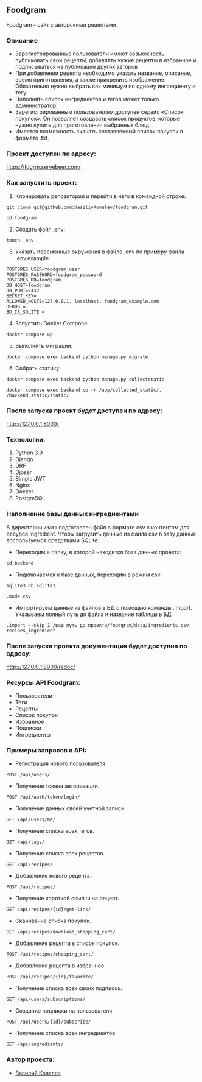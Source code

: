 ## Foodgram
Foodgram - сайт с авторскими рецептами.

### Описание
*  Зарегистрированные пользователи имеют возможность публиковать свои рецепты, добавлять чужие рецепты в избранное и подписываться на публикации других авторов
*  При добавлении рецепта необходимо указать название, описание, время приготовления, а также прикрепить изображение. Обязательно нужно выбрать как минимум по одному ингредиенту и тегу. 
*  Пополнять список ингредиентов и тегов может только администратор.
*  Зарегистрированным пользователям доступен сервис «Список покупок». Он позволяет создавать список продуктов, которые нужно купить для приготовления выбранных блюд.
*  Имеется возможность скачать составленный список покупок в формате .txt.

### Проект доступен по адресу:
https://fdgrm.servebeer.com/

### Как запустить проект:
1. Клонировать репозиторий и перейти в него в командной строке:

```
git clone git@github.com:VasiliyKovalev/foodgram.git
```

```
cd foodgram
```

2. Создать файл .env:

```
touch .env
```

3. Указать переменные окружения в файле .env по примеру файла .env.example:

```
POSTGRES_USER=foodgram_user
POSTGRES_PASSWORD=foodgram_password
POSTGRES_DB=foodgram
DB_HOST=foodgram
DB_PORT=5432
SECRET_KEY=
ALLOWED_HOSTS=127.0.0.1, localhost, foodgram_example.com
DEBUG = 
BD_IS_SQLITE =
```

4. Запустить Docker Compose:

```
docker compose up
```

5. Выполнить миграции:

```
docker compose exec backend python manage.py migrate
```

6. Собрать статику:

```
docker compose exec backend python manage.py collectstatic
```

```
docker compose exec backend cp -r /app/collected_static/. /backend_static/static/
```

### После запуска проект будет доступен по адресу:
http://127.0.0.1:8000/

### Технологии:
1. Python 3.9
2. Django
3. DRF
4. Djoser
5. Simple JWT
6. Nginx
7. Docker
8. PostgreSQL

### Наполнение базы данных ингредиентами
В директории ``` /data ``` подготовлен файл в формате csv с контентом для ресурса Ingredient.
Чтобы загрузить данные из файла csv в базу данных воспользуемся средствами SQLite:
* Переходим в папку, в которой находится база данных проекта:
```
cd backend
```
* Подключаемся к базе данных, переходим в режим csv:
```
sqlite3 db.sqlite3
```
```
.mode csv
```
* Импортируем данные из файлов в БД с помощью команды .import. Указываем полный путь до  файла и название таблицы в БД:
```
.import --skip 1 /ваш_путь_до_проекта/foodgram/data/ingredients.csv recipes_ingredient
```

### После запуска проекта документация будет доступна по адресу:
http://127.0.0.1:8000/redoc/

### Ресурсы API Foodgram:
* Пользователи
* Теги
* Рецепты
* Список покупок
* Избранное
* Подписки
* Ингредиенты

### Примеры запросов к API:
* Регистрация нового пользователя.
```
POST /api/users/
```
* Получение токена авторизации.
```
POST /api/auth/token/login/
```
* Получение данных своей учетной записи.
```
GET /api/users/me/
```
* Получение списка всех тегов.
```
GET /api/tags/
```
* Получение списка всех рецептов.
```
GET /api/recipes/
```
* Добавление нового рецепта.
```
POST /api/recipes/
```
* Получение короткой ссылки на рецепт.
```
GET /api/recipes/{id}/get-link/
```
* Скачивание списка покупок.
```
GET /api/recipes/download_shopping_cart/
```
* Добавление рецепта в список покупок.
```
POST /api/recipes/shopping_cart/
```
* Добавление рецепта в избранное.
```
POST /api/recipes/{id}/favorite/
```
* Получение списка всех своих подписок.
```
GET /api/users/subscriptions/
```
* Создание подписки на пользователя.
```
POST /api/users/{id}/subscribe/
```
* Получение списка всех ингредиентов.
```
GET /api/ingredients/
```

### Автор проекта:
*  [Василий Ковалев](https://github.com/VasiliyKovalev)
